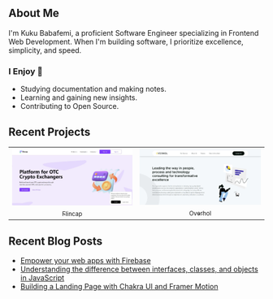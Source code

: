 ## About Me

I'm Kuku Babafemi, a proficient Software Engineer specializing in Frontend Web Development. When I'm building software, I prioritize excellence, simplicity, and speed.

### I Enjoy 🚀

- Studying documentation and making notes.
- Learning and gaining new insights.
- Contributing to Open Source.

## Recent Projects

<table>
<tr>
<td align="center">
  <a href="https://www.flincap.com/">
    <img src="/images/flincap.jpg"> <br/>
    <sub>Flincap</sub>
  </a>
</td>
<td align="center">
  <a href="https://overhol.com/">
    <img src="/images/overhol.jpg"> <br/>
    <sub>Overhol</sub>
  </a>
</td>
</tr>
</table>

## Recent Blog Posts

- [Empower your web apps with Firebase](https://babafemijk.hashnode.dev/empower-your-web-apps-with-firebase)
- [Understanding the difference between interfaces, classes, and objects in JavaScript](https://babafemijk.hashnode.dev/understanding-the-difference-between-interfaces-classes-and-objects-in-javascript)
- [Building a Landing Page with Chakra UI and Framer Motion](https://babafemijk.hashnode.dev/building-a-landing-page-with-chakra-ui-and-framer-motion-my-experience-as-a-react-developer)

<!--
**frontendninja10/frontendninja10** is a ✨ _special_ ✨ repository because its `README.md` (this file) appears on your GitHub profile.

Here are some ideas to get you started:

- 🔭 I’m currently working on ...
- 🌱 I’m currently learning ...
- 👯 I’m looking to collaborate on ...
- 🤔 I’m looking for help with ...
- 💬 Ask me about ...
- 📫 How to reach me: ...
- 😄 Pronouns: ...
- ⚡ Fun fact: ...
-->
